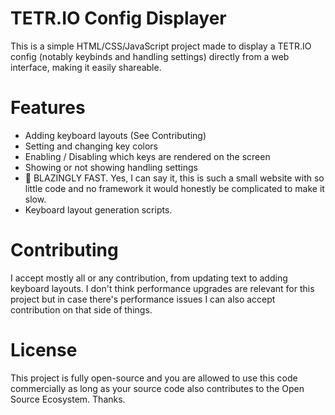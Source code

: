 # TETR.IO Config Displayer
This is a simple HTML/CSS/JavaScript project made to display a TETR.IO config (notably keybinds and handling settings) directly from a web interface, making it easily shareable.

# Features

- Adding keyboard layouts (See Contributing)
- Setting and changing key colors
- Enabling / Disabling which keys are rendered on the screen
- Showing or not showing handling settings
- 🚀 BLAZINGLY FAST. Yes, I can say it, this is such a small website with so little code and no framework it would honestly be complicated to make it slow.
- Keyboard layout generation scripts.

# Contributing

I accept mostly all or any contribution, from updating text to adding keyboard layouts. I don't think performance upgrades are relevant for this project but in case there's performance issues I can also accept contribution on that side of things.

# License

This project is fully open-source and you are allowed to use this code commercially as long as your source code also contributes to the Open Source Ecosystem.
Thanks.
